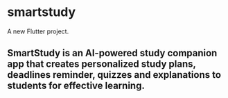 # smartstudy

A new Flutter project.

## SmartStudy is an AI-powered study companion app that creates personalized study plans, deadlines reminder, quizzes and explanations to students for effective learning.
